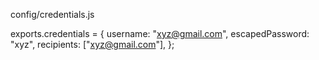 config/credentials.js

exports.credentials = {
username: "xyz@gmail.com",
escapedPassword: "xyz",
recipients: ["xyz@gmail.com"],
};
